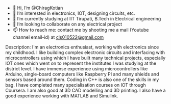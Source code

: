 - 👋 Hi, I’m @ChiragKotian
- 👀 I’m interested in electronics, IOT, designing circuits, etc. 
- 🌱 I’m currently studying at IIT Tirupati, B.Tech in Electrical engineering
- 💞️ I’m looking to collaborate on any electrical project
- 📫 How to reach me: contact me by shooting me a mail (Youtube channel email-id) at cls010522@gmail.com 


Description:
I'm an electronics enthusiast, working with electronics since my childhood. I like building complex electronic circuits and interfacing with microcontrollers using which I have built many technical projects, especially IOT ones which went on to represent the institutes I was studying at the district level. I have immense experience using microcontrollers like Arduino, single-board computers like Raspberry PI and many shields and sensors based around them. Coding in C++ is also one of the skills in my bag. I have completed many specialisation courses on IOT through Coursera. I am also good at 3D CAD modelling and 3D printing. I also have a good experience working with MATLAB and Simulink.
<!---
ChiragKotian/ChiragKotian is a ✨ special ✨ repository because its `README.md` (this file) appears on your GitHub profile.
You can click the Preview link to take a look at your changes.
--->
